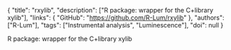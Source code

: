 {
  "title": "rxylib",
  "description": ["R package: wrapper for the C+library xylib"],
  "links": {
    "GitHub": "https://github.com/R-Lum/rxylib"
  },
  "authors": ["R-Lum"],
  "tags": ["Instrumental analysis", "Luminescence"],
  "doi": null
}

<!-- Generated by csv2md.R – do not edit by hand -->

R package: wrapper for the C+library xylib